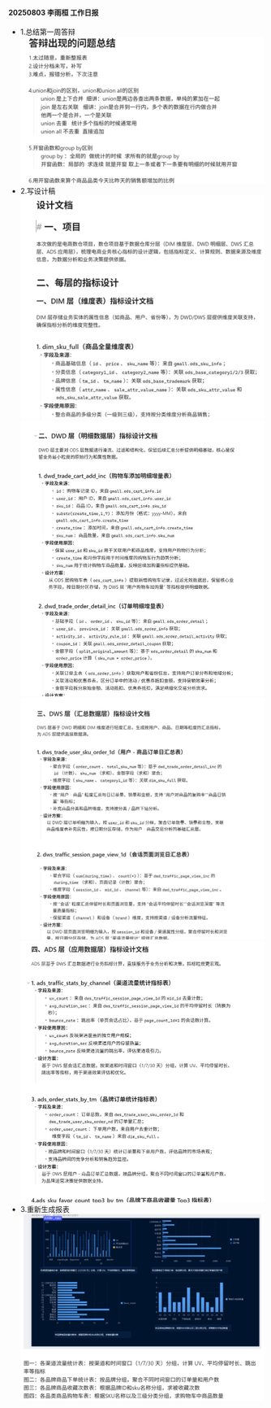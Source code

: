 #### 20250803 李雨桓 工作日报
* 1.总结第一周答辩![img.png](img.png)
* 2.写设计稿![img_1.png](img_1.png)![img_3.png](img_3.png)![img_4.png](img_4.png)![img_5.png](img_5.png)
* 3.重新生成报表![img_2.png](img_2.png)